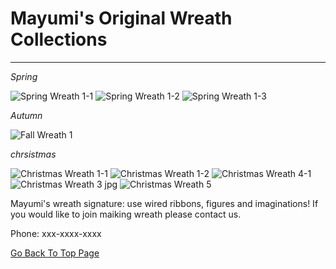 
# Mayumi's Original Wreath Collections
----------------------------------------
*Spring*

![Spring Wreath 1-1](https://user-images.githubusercontent.com/55659971/66179175-ef932880-e6a2-11e9-899f-d9d7be003bf9.jpg)
![Spring Wreath 1-2](https://user-images.githubusercontent.com/55659971/66179191-fde14480-e6a2-11e9-9cdf-caa72b9b84fd.jpg)
![Spring Wreath 1-3](https://user-images.githubusercontent.com/55659971/66179194-020d6200-e6a3-11e9-8a98-324ad7d1c4a0.jpg)

*Autumn*

![Fall Wreath 1](https://user-images.githubusercontent.com/55659971/66179202-08034300-e6a3-11e9-8af2-28d181907718.jpg)

*chrsistmas*

![Christmas Wreath 1-1](https://user-images.githubusercontent.com/55659971/66179211-0c2f6080-e6a3-11e9-840d-fa3ec265a363.jpg)
![Christmas Wreath 1-2](https://user-images.githubusercontent.com/55659971/66179217-12bdd800-e6a3-11e9-8527-50adce65a1e0.jpg)
![Christmas Wreath 4-1](https://user-images.githubusercontent.com/55659971/66179228-1cdfd680-e6a3-11e9-9096-0cccfcc11972.jpg)
![Christmas Wreath 3 jpg](https://user-images.githubusercontent.com/55659971/66179232-210bf400-e6a3-11e9-8e27-8fb4d389c6ec.jpg)
![Christmas Wreath 5](https://user-images.githubusercontent.com/55659971/66179241-249f7b00-e6a3-11e9-8e11-bdcec275759f.jpg)


Mayumi's wreath signature: use wired ribbons, figures and imaginations!
If you would like to join maiking wreath please contact us.

Phone: xxx-xxxx-xxxx

[Go Back To Top Page](index)
